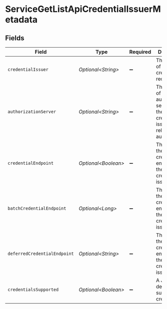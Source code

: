 # ServiceGetListApiCredentialIssuerMetadata


## Fields

| Field                                                                                               | Type                                                                                                | Required                                                                                            | Description                                                                                         |
| --------------------------------------------------------------------------------------------------- | --------------------------------------------------------------------------------------------------- | --------------------------------------------------------------------------------------------------- | --------------------------------------------------------------------------------------------------- |
| `credentialIssuer`                                                                                  | *Optional\<String>*                                                                                 | :heavy_minus_sign:                                                                                  | The identifier of a credential request.                                                             |
| `authorizationServer`                                                                               | *Optional\<String>*                                                                                 | :heavy_minus_sign:                                                                                  | The identifier of the authorization server that the credential issuer<br/>relies on for authorization.<br/> |
| `credentialEndpoint`                                                                                | *Optional\<Boolean>*                                                                                | :heavy_minus_sign:                                                                                  | The URL of the credential endpoint of the credential issuer.                                        |
| `batchCredentialEndpoint`                                                                           | *Optional\<Long>*                                                                                   | :heavy_minus_sign:                                                                                  | The URL of the batch credential endpoint of the credential issuer.                                  |
| `deferredCredentialEndpoint`                                                                        | *Optional\<String>*                                                                                 | :heavy_minus_sign:                                                                                  | The URL of the deferred credential endpoint of the credential issuer.                               |
| `credentialsSupported`                                                                              | *Optional\<Boolean>*                                                                                | :heavy_minus_sign:                                                                                  | A JSON array describing supported credentials.                                                      |